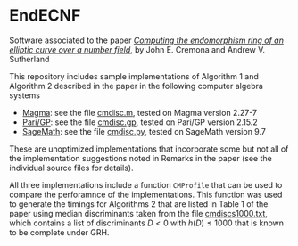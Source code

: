 # EndECNF
Software associated to the paper *[Computing the endomorphism ring of an elliptic curve over a number field](http://arxiv.org/abs/2301.11169)*, by John E. Cremona and Andrew V. Sutherland

This repository includes sample implementations of Algorithm 1 and Algorithm 2 described in the paper in the following computer algebra systems

- [Magma](http://magma.maths.usyd.edu.au/magma/): see the file [cmdisc.m](cmdisc.m), tested on Magma version 2.27-7
- [Pari/GP](https://pari.math.u-bordeaux.fr/): see the file [cmdisc.gp](cmdisc.gp), tested on Pari/GP version 2.15.2
- [SageMath](https://www.sagemath.org/): see the file [cmdisc.py](cmdisc.py), tested on SageMath version 9.7

These are unoptimized implementations that incorporate some but not all of the implementation suggestions noted in Remarks in the paper (see the individual source files for details).

All three implementations include a function `CMProfile` that can be used to compare the perforamnce of the implementations.  This function was used to generate the timings for Algorithms 2 that are listed in Table 1 of the paper using median discriminants taken from the file [cmdiscs1000.txt](cmdiscs1000.txt), which contains a list of discriminants $D<0$ with $h(D) \le 1000$ that is known to be complete under GRH.
